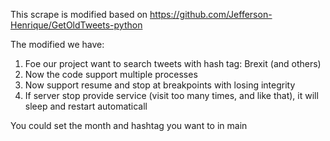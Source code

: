 This scrape is modified based on https://github.com/Jefferson-Henrique/GetOldTweets-python

The modified we have:
1. Foe our project want to search tweets with hash tag: Brexit (and others)
2. Now the code support multiple processes
3. Now support resume and stop at breakpoints with losing integrity
4. If server stop provide service (visit too many times, and like that), it will sleep and    restart automaticall

You could set the month and hashtag you want to in main
